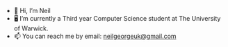 - 👋 Hi, I’m Neil
- 🖥️ I’m currently a Third year Computer Science student at The University of Warwick.
- 📫 You can reach me by email: neilgeorgeuk@gmail.com

<!---
Neil-George/Neil-George is a ✨ special ✨ repository because its `README.md` (this file) appears on your GitHub profile.
You can click the Preview link to take a look at your changes.
--->
